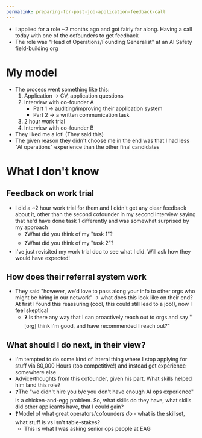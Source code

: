 ```yaml
---
permalink: preparing-for-post-job-application-feedback-call
---
```


- I applied for a role ~2 months ago and got fairly far along. Having a call today with one of the cofounders to get feedback
- The role was "Head of Operations/Founding Generalist" at an AI Safety field-building org
# My model
- The process went something like this:
	1. Application → CV, application questions
	2. Interview with co-founder A
		- Part 1 → auditing/improving their application system
		- Part 2 → a written communication task
	3. 2 hour work trial 
	4. Interview with co-founder B
- They liked me a lot! (They said this)
- The given reason they didn't choose me in the end was that I had less "AI operations" experience than the other final candidates
# What I don't know 
## Feedback on work trial
- I did a ~2 hour work trial for them and I didn't get any clear feedback about it, other than the second cofounder in my second interview saying that he'd have done task 1 differently and was somewhat surprised by my approach
	- ❓What did you think of my "task 1"?
	- ❓What did you think of my "task 2"?
- I've just revisited my work trial doc to see what I did. Will ask how they would have expected!
## How does their referral system work
- They said "however, we'd love to pass along your info to other orgs who might be hiring in our network" → what does this look like on their end? At first I found this reassuring (cool, this could still lead to a job!), now I feel skeptical
	- ❓ Is there any way that I can proactively reach out to orgs and say "[org] think I'm good, and have recommended I reach out?"
## What should I do next, in their view?
- I'm tempted to do some kind of lateral thing where I stop applying for stuff via 80,000 Hours (too competitive!) and instead get experience somewhere else
- Advice/thoughts from this cofounder, given his part. What skills helped him land this role? 
- ❓The "we didn't hire you b/c you don't have enough AI ops experience" is a chicken-and-egg problem. So, what skills do they have, what skills did other applicants have, that I could gain?
- ❓Model of what great operators/cofounders *do* - what is the skillset, what stuff is vs isn't table-stakes?
	- This is what I was asking senior ops people at EAG